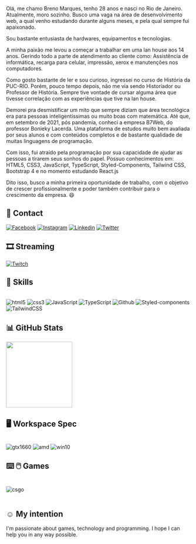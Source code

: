 Olá, me chamo Breno Marques, tenho 28 anos e nasci no Rio de Janeiro. Atualmente, moro sozinho. Busco uma vaga na área de desenvolvimento web, a qual venho estudando durante alguns meses, e pela qual sempre fui apaixonado. 

Sou bastante entusiasta de hardwares, equipamentos e tecnologias.

A minha paixão me levou a começar a trabalhar em uma lan house aos 14 anos. Gerindo todo a parte de atendimento ao cliente como: Assistência de informática, recarga para celular, impressão, xerox e manutenções nos computadores.

Como gosto bastante de ler e sou curioso, ingressei no curso de História da PUC-RIO. Porém, pouco tempo depois, não me via sendo Historiador ou Professor de História. Sempre tive vontade de cursar alguma área que tivesse correlação com as experiências que tive na lan house. 

Demorei pra desmistificar um mito que sempre diziam que área tecnológica era para pessoas inteligentíssimas ou muito boas com matemática. Até que, em setembro de 2021, pós pandemia, conheci a empresa B7Web, do professor Bonieky Lacerda. Uma plataforma de estudos muito bem avaliada por seus alunos e com conteúdos completos e de bastante qualidade de muitas linguagens de programação. 

Com isso, fui atraído pela programação por sua capacidade de ajudar as pessoas a tirarem seus sonhos do papel. Possuo conhecimentos em: HTML5, CSS3, JavaScript, TypeScript, Styled-Components, Tailwind CSS, Bootstrap 4 e no momento estudando React.js 

Dito isso, busco a minha primeira oportunidade de trabalho, com o objetivo de crescer profissionalmente e poder também contribuir para o crescimento da empresa. :smile:

## 📱 Contact

[![Facebook](https://img.shields.io/badge/Facebook-1877F2?style=for-the-badge&logo=facebook&logoColor=white)](https://www.facebook.com/breeno.marques2/)
[![Instagram](https://img.shields.io/badge/Instagram-E4405F?style=for-the-badge&logo=instagram&logoColor=whitee)](https://www.instagram.com/soubreeno/)
[![Linkedin](https://img.shields.io/badge/LinkedIn-0077B5?style=for-the-badge&logo=linkedin&logoColor=white)](https://www.linkedin.com/in/breno-marques-developer/)
[![Twitter](https://img.shields.io/badge/Twitter-1DA1F2?style=for-the-badge&logo=twitter&logoColor=white)](https://twitter.com/breenofps/)

## 🎞 Streaming 

[![Twitch](https://img.shields.io/badge/Twitch-9146FF?style=for-the-badge&logo=twitch&logoColor=white)](https://www.twitch.tv/breenofps)


## 🚀 Skills

<div style="display: inline_block"><br/>
    <img alt="html5" src="https://img.shields.io/badge/HTML5-E34F26?style=for-the-badge&logo=html5&logoColor=white"/>
    <img alt="css3" src="https://img.shields.io/badge/CSS3-1572B6?style=for-the-badge&logo=css3&logoColor=whitee"/>
    <img alt="JavaScript" src="https://img.shields.io/badge/JavaScript-F7DF1E?style=for-the-badge&logo=javascript&logoColor=black"/>
    <img alt="TypeScript" src="https://img.shields.io/badge/TypeScript-007ACC?style=for-the-badge&logo=typescript&logoColor=white"/>
    <img alt="Github" src="https://img.shields.io/badge/GitHub-100000?style=for-the-badge&logo=github&logoColor=white"/>
    <img alt="Styled-components" src="https://img.shields.io/badge/styled--components-DB7093?style=for-the-badge&logo=styled-components&logoColor=white"/>
    <img alt="TailwindCSS" src="https://img.shields.io/badge/Tailwind_CSS-38B2AC?style=for-the-badge&logo=tailwind-css&logoColor=white"/>
    

##  📊 GitHub Stats

<img height="180em" src="https://github-readme-stats.vercel.app/api/top-langs/?username=soubreno&layout=compact&langs_count=7&theme=dracula"/>

## :desktop_computer: Workspace Spec

<div style="display: inline_block"><br/>
    <img alt="gtx1660" src="https://img.shields.io/badge/NVIDIA-GTX1660-76B900?style=for-the-badge&logo=nvidia&logoColor=white">
    <img alt="amd" src="https://img.shields.io/badge/AMD-Ryzen_5_3600-ED1C24?style=for-the-badge&logo=amd&logoColor=white">
    <img alt="win10" src="https://img.shields.io/badge/Windows-Windows 10-0078D6?style=for-the-badge&logo=windows&logoColor=white">   
</div> 


## :keyboard: :computer_mouse: Games

<div style="display: inline_block"><br/>
    <img alt="csgo" src="https://img.shields.io/badge/Counter_Strike-000000?style=for-the-badge&logo=counter-strike&logoColor=white">
</div><br/>

## :relaxed: My intention

I'm passionate about games, technology and programming. I hope I can help you in any way possible.



